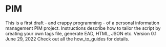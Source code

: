 # PIM
This is a first draft - and crappy programming - of a personal information management PIM project.  Instructions describe how to tailor the script by creating 
your own tags file, generate EAD, HTML, JSON etc.
Version 0.1 June 29, 2022
Check out all the how_to_guides for details.
